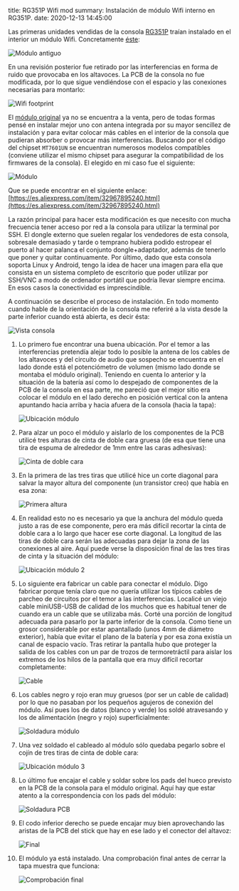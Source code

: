 title: RG351P Wifi mod
summary: Instalación de módulo Wifi interno en RG351P.
date: 2020-12-13 14:45:00

Las primeras unidades vendidas de la consola [RG351P](https://www.anbernic.com/phone/eac_phone_sel_one?eng_ApplianceVo.eac_id=53) traían instalado en el interior un módulo Wifi. Concretamente [éste](https://es.aliexpress.com/item/32966526853.html):

![Módulo antiguo](/images/posts/rg351_wifi/M7601NU4.jpg)

En una revisión posterior fue retirado por las interferencias en forma de ruido que provocaba en los altavoces. La PCB de la consola no fue modificada, por lo que sigue vendiéndose con el espacio y las conexiones necesarias para montarlo:

![Wifi footprint](/images/posts/rg351_wifi/wifi_footprint.jpg)

El [módulo original](https://es.aliexpress.com/item/32966526853.html) ya no se encuentra a la venta, pero de todas formas pensé en instalar mejor uno con antena integrada por su mayor sencillez de instalación y para evitar colocar más cables en el interior de la consola que pudieran absorber o provocar más interferencias. Buscando por el código del chipset `MT7601UN` se encuentran numerosos modelos compatibles (conviene utilizar el mismo chipset para asegurar la compatibilidad de los firmwares de la consola). El elegido en mi caso fue el siguiente:

![Módulo](/images/posts/rg351_wifi/M7601NU1.jpg)

Que se puede encontrar en el siguiente enlace: [https://es.aliexpress.com/item/32967895240.html](https://es.aliexpress.com/item/32967895240.html)

La razón principal para hacer esta modificación es que necesito con mucha frecuencia tener acceso por red a la consola para utilizar la terminal por SSH. El dongle externo que suelen regalar los vendedores de esta consola, sobresale demasiado y tarde o temprano hubiera podido estropear el puerto al hacer palanca el conjunto dongle+adaptador, además de tenerlo que poner y quitar continuamente. Por último, dado que esta consola soporta Linux y Android, tengo la idea de hacer una imagen para ella que consista en un sistema completo de escritorio que poder utilizar por SSH/VNC a modo de ordenador portátil que podría llevar siempre encima. En esos casos la conectividad es imprescindible.

A continuación se describe el proceso de instalación. En todo momento cuando hable de la orientación de la consola me referiré a la vista desde la parte inferior cuando está abierta, es decir ésta:

![Vista consola](/images/posts/rg351_wifi/vista_consola.jpg)

1. Lo primero fue encontrar una buena ubicación. Por el temor a las interferencias pretendía alejar todo lo posible la antena de los cables de los altavoces y del circuito de audio que sospecho se encuentra en el lado donde está el potenciómetro de volumen (mismo lado donde se montaba el módulo original). Teniendo en cuenta lo anterior y la situación de la batería así como lo despejado de componentes de la PCB de la consola en esa parte, me pareció que el mejor sitio era colocar el módulo en el lado derecho en posición vertical con la antena apuntando hacia arriba y hacia afuera de la consola (hacia la tapa):

    ![Ubicación módulo](/images/posts/rg351_wifi/ubicacion_modulo.jpg)

2. Para alzar un poco el módulo y aislarlo de los componentes de la PCB utilicé tres alturas de cinta de doble cara gruesa (de esa que tiene una tira de espuma de alrededor de 1mm entre las caras adhesivas):

    ![Cinta de doble cara](/images/posts/rg351_wifi/cinta_doble_cara.jpg)

3. En la primera de las tres tiras que utilicé hice un corte diagonal para salvar la mayor altura del componente (un transistor creo) que había en esa zona:

    ![Primera altura](/images/posts/rg351_wifi/primera_altura.jpg)

4. En realidad esto no es necesario ya que la anchura del módulo queda justo a ras de ese componente, pero era más difícil recortar la cinta de doble cara a lo largo que hacer ese corte diagonal. La longitud de las tiras de doble cara serán las adecuadas para dejar la zona de las conexiones al aire. Aquí puede verse la disposición final de las tres tiras de cinta y la situación del módulo:

    ![Ubicación módulo 2](/images/posts/rg351_wifi/ubicacion_modulo2.jpg)

5. Lo siguiente era fabricar un cable para conectar el módulo. Digo fabricar porque tenía claro que no quería utilizar los típicos cables de parcheo de circuitos por el temor a las interferencias. Localicé un viejo cable miniUSB-USB de calidad de los muchos que es habitual tener de cuando era un cable que se utilizaba más. Corté una porción de longitud adecuada para pasarlo por la parte inferior de la consola. Como tiene un grosor considerable por estar apantallado (unos 4mm de diámetro exterior), había que evitar el plano de la batería y por esa zona existía un canal de espacio vacío. Tras retirar la pantalla hubo que proteger la salida de los cables con un par de trozos de termoretráctil para aislar los extremos de los hilos de la pantalla que era muy difícil recortar completamente:

    ![Cable](/images/posts/rg351_wifi/cable.jpg)

6. Los cables negro y rojo eran muy gruesos (por ser un cable de calidad) por lo que no pasaban por los pequeños agujeros de conexión del módulo. Así pues los de datos (blanco y verde) los soldé atravesando y los de alimentación (negro y rojo) superficialmente:

    ![Soldadura módulo](/images/posts/rg351_wifi/soldadura_modulo.jpg)

7. Una vez soldado el cableado al módulo sólo quedaba pegarlo sobre el cojín de tres tiras de cinta de doble cara:

    ![Ubicación módulo 3](/images/posts/rg351_wifi/ubicacion_modulo3.jpg)

8. Lo último fue encajar el cable y soldar sobre los pads del hueco previsto en la PCB de la consola para el módulo original. Aquí hay que estar atento a la correspondencia con los pads del módulo:

    ![Soldadura PCB](/images/posts/rg351_wifi/soldadura_pcb.jpg)

9. El codo inferior derecho se puede encajar muy bien aprovechando las aristas de la PCB del stick que hay en ese lado y el conector del altavoz:

    ![Final](/images/posts/rg351_wifi/final.jpg)

10. El módulo ya está instalado. Una comprobación final antes de cerrar la tapa muestra que funciona:

    ![Comprobación final](/images/posts/rg351_wifi/comprobacion.jpg)
